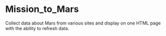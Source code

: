 # Mission_to_Mars
Collect data about Mars from various sites and display on one HTML page with the ability to refresh data.
